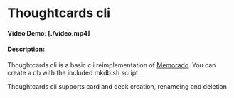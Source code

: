 # Thoughtcards cli
#### Video Demo:  [./video.mp4]
#### Description:
Thoughtcards cli is a basic cli reimplementation of [Memorado](https://github.com/wbernard/Memorado). You can create a db with the included mkdb.sh script.

Thoughtcards cli supports card and deck creation, renameing and deletion
